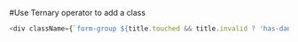 #Use Ternary operator to add a class

```javascript
<div className={`form-group ${title.touched && title.invalid ? 'has-danger' : ''}`}>
```
